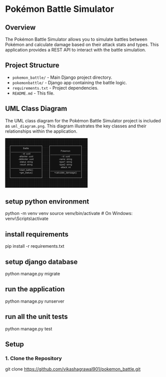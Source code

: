 
# Pokémon Battle Simulator

## Overview

The Pokémon Battle Simulator allows you to simulate battles between Pokémon and calculate damage based on their attack stats and types. This application provides a REST API to interact with the battle simulation.

## Project Structure

- `pokemon_battle/` - Main Django project directory.
- `pokemonbattle/` - Django app containing the battle logic.
- `requirements.txt` - Project dependencies.
- `README.md` - This file.


## UML Class Diagram

The UML class diagram for the Pokémon Battle Simulator project is included as `uml_diagram.png`. This diagram illustrates the key classes and their relationships within the application.


![UML Class Diagram](uml.png)
 



## setup python environment
python -m venv venv
source venv/bin/activate  # On Windows: venv\Scripts\activate

## install requirements
pip install -r requirements.txt

## setup django database 
python manage.py migrate

## run the application
python manage.py runserver

## run all the unit tests
python manage.py test

## Setup

### 1. Clone the Repository

git clone https://github.com/vikashagrawal901/pokemon_battle.git

